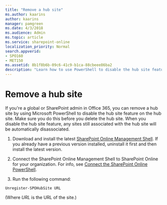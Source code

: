 ```yaml
---
title: "Remove a hub site"
ms.author: kaarins
author: kaarins
manager: pamgreen
ms.date: 4/3/2018
ms.audience: Admin
ms.topic: article
ms.service: sharepoint-online
localization_priority: Normal
search.appverid:
- SPO160
- MET150
ms.assetid: 8b1f8b6b-09c6-41c9-b1ca-88cbeee86ba2
description: "Learn how to use PowerShell to disable the hub site feature on a site"
---
```


# Remove a hub site

If you're a global or SharePoint admin in Office 365, you can remove a hub site by using Microsoft PowerShell to disable the hub site feature on the hub site. Make sure you do this before you delete the hub site. When you disable the hub site feature, any sites still associated with the hub site will be automatically disassociated.
  
1. Download and install the latest [SharePoint Online Management Shell](https://go.microsoft.com/fwlink/p/?LinkId=255251). If you already have a previous version installed, uninstall it first and then install the latest version.
    
2. Connect the SharePoint Online Management Shell to SharePoint Online for your organization. For info, see [Connect the SharePoint Online PowerShell](https://go.microsoft.com/fwlink/?linkid=869066).
    
3. Run the following command:
    
  ```
  Unregister-SPOHubSite URL
  ```

   (Where  *URL*  is the URL of the site.) 
    

